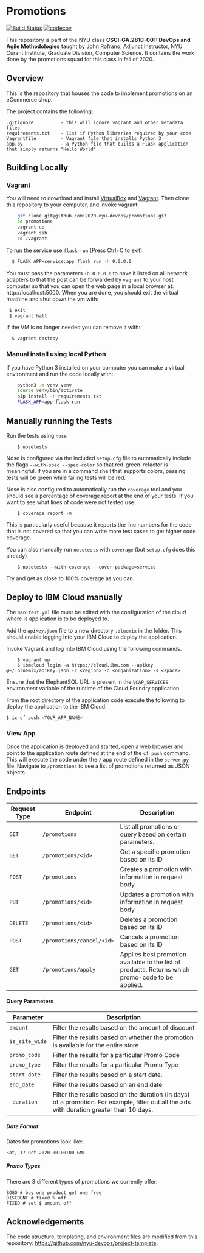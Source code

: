# Promotions

[![Build Status](https://travis-ci.org/2020-nyu-devops/promotions.svg?branch=master)](https://travis-ci.org/2020-nyu-devops/promotions)
[![codecov](https://codecov.io/gh/2020-nyu-devops/promotions/branch/master/graph/badge.svg?token=N3CA84MPTL)](undefined)

This repository is part of the NYU class **CSCI-GA.2810-001: DevOps and Agile Methodologies** taught by John Rofrano, Adjunct Instructor, NYU Curant Institute, Graduate Division, Computer Science. It contains the work done by the promotions squad for this class in fall of 2020.

## Overview

This is the repository that houses the code to implement promotions on an eCommerce shop.

The project contains the following:

```text
.gitignore          - this will ignore vagrant and other metadata files
requirements.txt    - list if Python libraries required by your code
Vagrantfile         - Vagrant file that installs Python 3
app.py              - a Python file that builds a Flask application that simply returns "Hello World"
```

## Building Locally

### Vagrant

You will need to download and install [VirtualBox](https://www.virtualbox.org/) and [Vagrant](https://www.vagrantup.com/). Then clone this repository to your computer, and invoke vagrant:

```bash
    git clone git@github.com:2020-nyu-devops/promotions.git
    cd promotions
    vagrant up
    vagrant ssh
    cd /vagrant
```

To run the service use `flask run` (Press Ctrl+C to exit):

```bash
  $ FLASK_APP=service:app flask run -h 0.0.0.0
```

You must pass the parameters `-h 0.0.0.0` to have it listed on all network adapters to that the post can be forwarded by `vagrant` to your host computer so that you can open the web page in a local browser at: http://localhost:5000. When you are done, you should exit the virtual machine and shut down the vm with:

```bash
 $ exit
 $ vagrant halt
```

If the VM is no longer needed you can remove it with:

```bash
  $ vagrant destroy
```

### Manual install using local Python

If you have Python 3 installed on your computer you can make a virtual environment and run the code locally with:

```bash
    python3 -m venv venv
    source venv/bin/activate
    pip install -r requirements.txt
    FLASK_APP=app flask run
```

## Manually running the Tests

Run the tests using `nose`

```shell
    $ nosetests
```

Nose is configured via the included `setup.cfg` file to automatically include the flags `--with-spec --spec-color` so that red-green-refactor is meaningful. If you are in a command shell that supports colors, passing tests will be green while failing tests will be red.

Nose is also configured to automatically run the `coverage` tool and you should see a percentage of coverage report at the end of your tests. If you want to see what lines of code were not tested use:

```shell
    $ coverage report -m
```

This is particularly useful because it reports the line numbers for the code that is not covered so that you can write more test cases to get higher code coverage.

You can also manually run `nosetests` with `coverage` (but `setup.cfg` does this already)

```shell
    $ nosetests --with-coverage --cover-package=service
```

Try and get as close to 100% coverage as you can.


## Deploy to IBM Cloud manually
The `manifest.yml` file must be edited with the configuration of the cloud where is application is to be deployed to.

Add the `apiKey.json` file to a new directory `.bluemix` in the folder. This should enable logging into your IBM Cloud to deploy the application.

Invoke Vagrant and log into IBM Cloud using the following commands.

``` shell
    $ vagrant up
    $ ibmcloud login -a https://cloud.ibm.com --apikey @~/.bluemix/apiKey.json -r <region> -o <organization> -s <space> 
``` 

Ensure that the ElephantSQL URL is present in the `VCAP_SERVICES` environment variable of the runtime of the Cloud Foundry application.

From the root directory of the application code execute the following to deploy the application to the IBM Cloud. 

```bash
$ ic cf push <YOUR_APP_NAME>
```

### View App
Once the application is deployed and started, open a web browser and point to the application route defined at the end of the `cf push` command. This will execute the code under the `/` app route defined in the `server.py` file. Navigate to `/promotions` to see a list of promotions returned as JSON objects.



## Endpoints

| Request Type | Endpoint | Description |
|-------| ------ |------------|
|```GET``` |```/promotions``` | List all promotions or query based on certain parameters. |
|```GET``` |```/promotions/<id>``` | Get a specific promotion based on its ID|
|```POST``` |```/promotions``` | Creates a promotion with information in request body |
|```PUT``` |```/promotions/<id>``` | Updates a promotion with information in request body |
|```DELETE``` |```/promotions/<id>``` | Deletes a promotion based on its ID |
|```POST``` |```/promotions/cancel/<id>``` | Cancels a promotion based on its ID |
|```GET``` |```/promotions/apply``` | Applies best promotion available to the list of products. Returns which promo-code to be applied. |

#### Query Parameters

| Parameter |Description |
|--------|-------------|
|```amount``` | Filter the results based on the amount of discount |
|```is_site_wide``` | Filter the results based on whether the promotion is available for the entire store |
|```promo_code``` | Filter the results for a particular Promo Code |
|```promo_type``` | Filter the results for a particular Promo Type |
|```start_date``` | Filter the results based on a start date. |
|```end_date``` | Filter the results based on an end date. |
|``` duration``` | Filter the results based on the duration (in days) of a promotion. For example, filter out all the ads with duration greater than 10 days. |

##### Date Format

Dates for promotions look like: 

```Sat, 17 Oct 2020 00:00:00 GMT```


##### Promo Types 

There are 3 different types of promotions we currently offer:

```text
BOGO # buy one product get one free
DISCOUNT # fixed % off
FIXED # set $ amount off
```

## Acknowledgements

The code structure, templating, and environment files are modified from this repository: https://github.com/nyu-devops/project-template.
